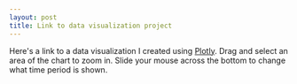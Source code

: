 ```yaml
---
layout: post
title: Link to data visualization project
---
```

Here's a link to a data visualization I created using [Plotly](https://plot.ly/~Ross.Brown.Ph.D./73/). Drag and select an area of the chart to zoom in. Slide your mouse across the bottom to change what time period is shown.
